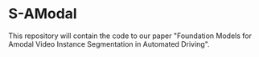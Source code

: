 # S-AModal

This repository will contain the code to our paper "Foundation Models for Amodal Video Instance
Segmentation in Automated Driving".
